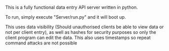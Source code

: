 This is a fully functional data entry API server written in python.

To run, simply execute "Server/run.py" and it will boot up.

This uses data visibility (Should unauthorised clients be able to view data or not per client entry), as well as hashes for security purposes so only the client program can edit the data.
This also uses timestamps so repeat command attacks are not possible

